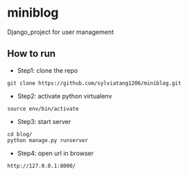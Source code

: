 # miniblog
Django_project for user management
## How to run
- Step1: clone the repo
```
git clone https://github.com/sylviatang1206/miniblog.git
```

- Step2: activate python virtualenv
```
source env/bin/activate
```

- Step3: start server

```
cd blog/
python manage.py runserver
```

- Step4: open url in browser

```
http://127.0.0.1:8000/
```

